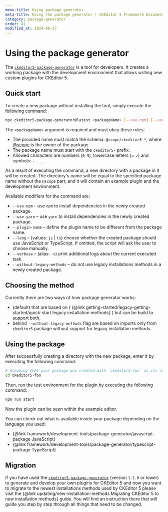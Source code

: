 ```yaml
---
menu-title: Using package generator
meta-title: Using the package generator | CKEditor 5 Framework Documentation
category: package-generator
order: 41
modified_at: 2024-06-27
---
```


# Using the package generator

The [`ckeditor5-package-generator`](https://www.npmjs.com/package/ckeditor5-package-generator) is a tool for developers. It creates a working package with the development environment that allows writing new custom plugins for CKEditor&nbsp;5.

## Quick start

To create a new package without installing the tool, simply execute the following command:

```bash
npx ckeditor5-package-generator@latest <packageName> [--use-npm] [--use-yarn] [--plugin-name <...>] [--verbose] [--lang <js|ts>] [--use-legacy-methods]
```

The `<packageName>` argument is required and must obey these rules:

* The provided name must match the schema: `@scope/ckeditor5-*`, where [@scope](https://docs.npmjs.com/about-scopes) is the owner of the package.
* The package name must start with the `ckeditor5-` prefix.
* Allowed characters are numbers (`0-9`), lowercase letters (`a-z`) and symbols: `-` `.` `_`.

As a result of executing the command, a new directory with a package in it will be created. The directory's name will be equal to the specified package name without the `@scope` part, and it will contain an example plugin and the development environment.

Available modifiers for the command are:

* `--use-npm` &ndash; use `npm` to install dependencies in the newly created package.
* `--use-yarn` &ndash; use `yarn` to install dependencies in the newly created package.
* `--plugin-name` &ndash; define the plugin name to be different from the package name.
* `--lang` &ndash; (values: `js` | `ts`) choose whether the created package should use JavaScript or TypeScript. If omitted, the script will ask the user to choose manually.
* `--verbose` &ndash; (alias: `-v`) print additional logs about the current executed task.
* `--without-legacy-methods` &ndash; do not use legacy installations methods in a newly created package.

## Choosing the method

Currently there are two ways of how package generator works:
* (default) that are based on ( {@link getting-started/legacy-getting-started/quick-start legacy installation methods} ) but can be build to support both,
* behind `--without-legacy-methods` flag are based on imports only from `ckeditor5` package without support for legacy installation methods.

## Using the package

After successfully creating a directory with the new package, enter it by executing the following command:

```bash
# Assuming that your package was created with `ckeditor5-foo` as its name.
cd ckeditor5-foo
```

Then, run the test environment for the plugin by executing the following command:

```bash
npm run start
```

Now the plugin can be seen within the example editor.

You can check out what is available inside your package depending on the language you used:

* {@link framework/development-tools/package-generator/javascript-package JavaScript}
* {@link framework/development-tools/package-generator/typescript-package TypeScript}

## Migration

If you have used the [`ckeditor5-package-generator`](https://www.npmjs.com/package/ckeditor5-package-generator) (version `1.1.0` or lower) to generate and develop your own plugins for CKEditor&nbsp;5 and now you want to migrate to the newest installations methods used by CKEditor&nbsp;5 please visit the {@link updating/new-installation-methods Migrating CKEditor&nbsp;5 to new installation methods} guide. You will find an instruction there that will guide you step by step through all things that need to be changed.
